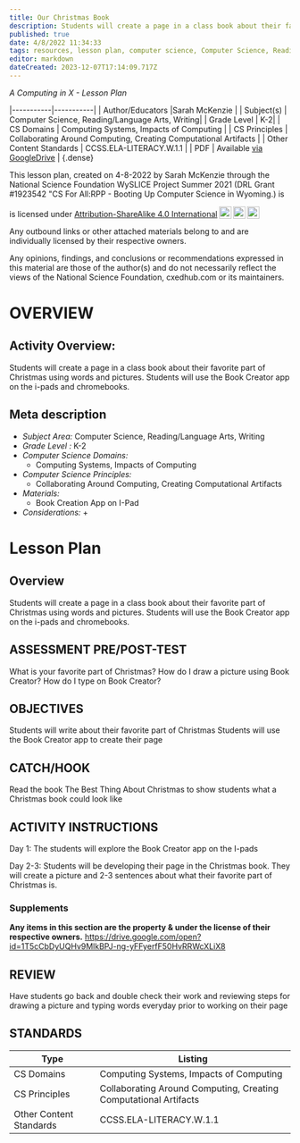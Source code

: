 ```yaml
---
title: Our Christmas Book
description: Students will create a page in a class book about their favorite part of Christmas using words and pictures. Students will use the Book Creator app on the i-pads and chromebooks.
published: true
date: 4/8/2022 11:34:33
tags: resources, lesson plan, computer science, Computer Science, Reading/Language Arts, Writing 
editor: markdown
dateCreated: 2023-12-07T17:14:09.717Z
---
```

*A Computing in X - Lesson Plan*

|-----------|-----------|
| Author/Educators |Sarah McKenzie |
| Subject(s) | Computer Science, Reading/Language Arts, Writing|
| Grade Level | K-2|
| CS Domains | Computing Systems, Impacts of Computing |
| CS Principles | Collaborating Around Computing, Creating Computational Artifacts |
| Other Content Standards | CCSS.ELA-LITERACY.W.1.1 | 
| PDF | Available [via GoogleDrive](https://drive.google.com/open?id=1bV3C4sP48pXzRqXDCNlcjVW_tQDdd-xK) |
{.dense}






This lesson plan, created on 4-8-2022 by Sarah McKenzie through the National Science Foundation WySLICE Project Summer 2021 (DRL Grant #1923542 "CS For All:RPP - Booting Up Computer Science in Wyoming.) is  <p xmlns:cc="http://creativecommons.org/ns#" >  is licensed under <a href="http://creativecommons.org/licenses/by-sa/4.0/?ref=chooser-v1" target="_blank" rel="license noopener noreferrer" style="display:inline-block;">Attribution-ShareAlike 4.0 International<img style="height:22px!important;margin-left:3px;vertical-align:text-bottom;" src="https://mirrors.creativecommons.org/presskit/icons/cc.svg?ref=chooser-v1"><img style="height:22px!important;margin-left:3px;vertical-align:text-bottom;" src="https://mirrors.creativecommons.org/presskit/icons/by.svg?ref=chooser-v1"><img style="height:22px!important;margin-left:3px;vertical-align:text-bottom;" src="https://mirrors.creativecommons.org/presskit/icons/sa.svg?ref=chooser-v1"></a></p>


Any outbound links or other attached materials belong to and are individually licensed by their respective owners. 


Any opinions, findings, and conclusions or recommendations expressed in this material are those of the author(s) and do not necessarily reflect the views of the National Science Foundation, cxedhub.com or its maintainers.


# OVERVIEW
## Activity Overview:  
Students will create a page in a class book about their favorite part of Christmas using words and pictures. Students will use the Book Creator app on the i-pads and chromebooks.
## Meta description
+ *Subject Area:* Computer Science, Reading/Language Arts, Writing 
+ *Grade Level :* K-2 
+ *Computer Science Domains:*
   + Computing Systems, Impacts of Computing
+ *Computer Science Principles:*
   + Collaborating Around Computing, Creating Computational Artifacts
+ *Materials:* 
   + Book Creation App on I-Pad
+ *Considerations:*
   + 


# Lesson Plan
## Overview
Students will create a page in a class book about their favorite part of Christmas using words and pictures. Students will use the Book Creator app on the i-pads and chromebooks.
## ASSESSMENT PRE/POST-TEST
What is your favorite part of Christmas?
How do I draw a picture using Book Creator?
How do I type on Book Creator?
## OBJECTIVES
Students will write about their favorite part of Christmas
Students will use the Book Creator app to create their page


## CATCH/HOOK
Read the book The Best Thing About Christmas to show students what a Christmas book could look like


## ACTIVITY INSTRUCTIONS
Day 1: 
The students will explore the Book Creator app on the I-pads


Day 2-3:
Students will be developing their page in the Christmas book. They will create a picture and 2-3 sentences about what their favorite part of Christmas is.


### Supplements
**Any items in this section are the property & under the license of their respective owners.**
https://drive.google.com/open?id=1T5cCbDyUQHv9MlkBPJ-ng-yFFyerfF50HvRRWcXLiX8




## REVIEW
Have students go back and double check their work and reviewing steps for drawing a picture and typing words everyday prior to working on their page
## STANDARDS        
| Type | Listing | 
|-----------|-----------|
| CS Domains  | Computing Systems, Impacts of Computing|
| CS Principles   | Collaborating Around Computing, Creating Computational Artifacts|
| Other Content Standards | CCSS.ELA-LITERACY.W.1.1  |